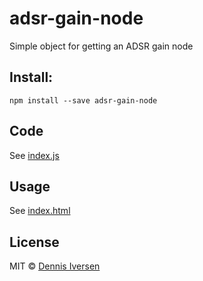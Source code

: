 # adsr-gain-node

Simple object for getting an ADSR gain node

## Install: 

    npm install --save adsr-gain-node

## Code

See [index.js](index.js)

## Usage

See [index.html](index.html)

## License

MIT © [Dennis Iversen](https://github.com/diversen)
